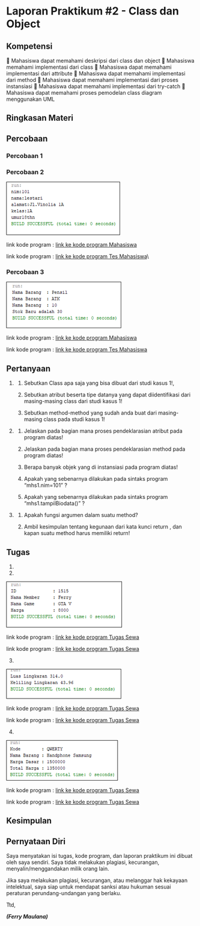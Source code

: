 # Laporan Praktikum #2 - Class dan Object

## Kompetensi

 Mahasiswa dapat memahami deskripsi dari class dan object 
 Mahasiswa memahami implementasi dari class 
 Mahasiswa dapat memahami implementasi dari attribute  Mahasiswa dapat memahami implementasi dari method 
 Mahasiswa dapat memahami implementasi dari proses      instansiasi 
 Mahasiswa dapat memahami implementasi dari try-catch  Mahasiswa dapat memahami proses pemodelan class        diagram menggunakan UML 

## Ringkasan Materi

## Percobaan

### Percobaan 1


### Percobaan 2

![contoh screenshot](img/TesMahasiswa.PNG)

link kode program : [link ke kode program Mahasiswa](../../src/2-Class_dan_Object/Mahasiswa1841720137Ferry.java)

link kode program : [link ke kode program Tes Mahasiswa](../../src/2-Class_dan_Object/TestMahasiswa1841720137Ferry.java)\


### Percobaan 3

![contoh screenshot](img/TesBarang.PNG)

link kode program : [link ke kode program Mahasiswa](../../src/2-Class_dan_Object/Barang1841720137Ferry.java)

link kode program : [link ke kode program Tes Mahasiswa](../../src/2-Class_dan_Object/TestBarang1841720137Ferry.java)

## Pertanyaan

1. 1. Sebutkan Class apa saja yang bisa dibuat dari         studi kasus 1!,
        > 
    2. Sebutkan atribut beserta tipe datanya yang dapat diidentifikasi dari masing-masing class dari studi kasus 1! 
        >
    3. Sebutkan method-method yang sudah anda buat dari masing-masing class pada studi kasus 1! 
        >

2.  1. Jelaskan pada bagian mana proses pendeklarasian      atribut pada program diatas!
        >
    2. Jelaskan pada bagian mana proses pendeklarasian method pada program diatas! 
        >
    3. Berapa banyak objek yang di instansiasi pada program diatas! 
        >
    4. Apakah yang sebenarnya dilakukan pada sintaks program “mhs1.nim=101” ? 
        >
    5. Apakah yang sebenarnya dilakukan pada sintaks program “mhs1.tampilBiodata()” ? 
        >
3.  1. Apakah fungsi argumen dalam suatu method? 
        >
    2. Ambil kesimpulan tentang kegunaan dari kata kunci return , dan kapan suatu method harus memiliki return!
        >

## Tugas

1.


2.

![screenshot tugas demo](img/SewaDemo.PNG)


link kode program : [link ke kode program Tugas Sewa](../../src/2-Class_dan_Object/Sewa1841720137Ferry.java)

link kode program : [link ke kode program Tugas Sewa](../../src/2-Class_dan_Object/SewaDemo1841720137Ferry.java)

3.

![screenshot tugas demo](img/LingkaranDemo.PNG)

link kode program : [link ke kode program Tugas Sewa](../../src/2-Class_dan_Object/Lingkaran1841720137Ferry.java)

link kode program : [link ke kode program Tugas Sewa](../../src/2-Class_dan_Object/LingkaranDemo1841720137Ferry.java)

4.

![screenshot tugas demo](img/BarangDuaDemo.PNG)

link kode program : [link ke kode program Tugas Sewa](../../src/2-Class_dan_Object/BarangDua1841720137Ferry.java)

link kode program : [link ke kode program Tugas Sewa](../../src/2-Class_dan_Object/BarangDuaDemo1841720137Ferry.java)



## Kesimpulan


## Pernyataan Diri

Saya menyatakan isi tugas, kode program, dan laporan praktikum ini dibuat oleh saya sendiri. Saya tidak melakukan plagiasi, kecurangan, menyalin/menggandakan milik orang lain.

Jika saya melakukan plagiasi, kecurangan, atau melanggar hak kekayaan intelektual, saya siap untuk mendapat sanksi atau hukuman sesuai peraturan perundang-undangan yang berlaku.

Ttd,

***(Ferry Maulana)***